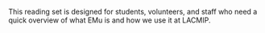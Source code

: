 ---
---
This reading set is designed for students, volunteers, and staff who need a quick overview of what EMu is and how we use it at LACMIP.
